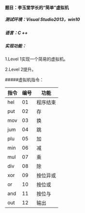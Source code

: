 #### 题目：李玉堂学长的“简单”虚拟机

##### 测试环境：Visual Studio2013，win10

##### 语言：C ++

##### 实现功能：

1.Level 1实现一个简易的虚拟机。

2.Level 2提升。

#####虚拟机指令：

| 指令   | 编号 | 功能            |
| ------ | ---- | --------------- |
| hel    | 01   | 程序结束        |
| put  | 02   | 存    |
| mov    | 03   | 换  |
| jum    | 04   | 跳      |
| plu     | 05   | 加    |
| min    | 06   | 减 |
| mul     | 07   | 乘       |
| div    | 08   | 除    |
| xor     | 09   | 按位异或        |
| or    | 10   | 按位或    |
| and   | 11   | 按位与        |
| out  | 12   | 输出     |
